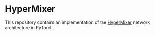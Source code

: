# HyperMixer
This repository contains an implementation of the
[HyperMixer](https://arxiv.org/abs/2203.03691) network architecture in PyTorch.
